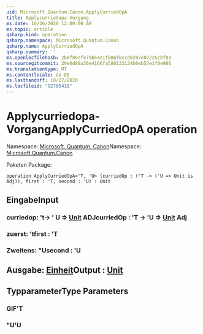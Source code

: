 ```yaml
---
uid: Microsoft.Quantum.Canon.ApplyCurriedOpA
title: Applycurriedopa-Vorgang
ms.date: 10/26/2020 12:00:00 AM
ms.topic: article
qsharp.kind: operation
qsharp.namespace: Microsoft.Quantum.Canon
qsharp.name: ApplyCurriedOpA
qsharp.summary: ''
ms.openlocfilehash: 2b0f86efe79654e1f886f0ccd0287e07225cbf83
ms.sourcegitcommit: 29e0d88a30e4166fa580132124b0eb57e1f0e986
ms.translationtype: MT
ms.contentlocale: de-DE
ms.lasthandoff: 10/27/2020
ms.locfileid: "92705418"
---
```

# <a name="applycurriedopa-operation"></a><span data-ttu-id="d89bd-102">Applycurriedopa-Vorgang</span><span class="sxs-lookup"><span data-stu-id="d89bd-102">ApplyCurriedOpA operation</span></span>

<span data-ttu-id="d89bd-103">Namespace: [Microsoft. Quantum. Canon](xref:Microsoft.Quantum.Canon)</span><span class="sxs-lookup"><span data-stu-id="d89bd-103">Namespace: [Microsoft.Quantum.Canon](xref:Microsoft.Quantum.Canon)</span></span>

<span data-ttu-id="d89bd-104">Paketen [](https://nuget.org/packages/)</span><span class="sxs-lookup"><span data-stu-id="d89bd-104">Package: [](https://nuget.org/packages/)</span></span>




```qsharp
operation ApplyCurriedOpA<'T, 'U> (curriedOp : ('T -> ('U => Unit is Adj)), first : 'T, second : 'U) : Unit
```


## <a name="input"></a><span data-ttu-id="d89bd-105">Eingabe</span><span class="sxs-lookup"><span data-stu-id="d89bd-105">Input</span></span>

### <a name="curriedop--t---u--unit-adj"></a><span data-ttu-id="d89bd-106">curriedop: 't-> ' U => [Unit](xref:microsoft.quantum.lang-ref.unit) ADJ</span><span class="sxs-lookup"><span data-stu-id="d89bd-106">curriedOp : 'T -> 'U => [Unit](xref:microsoft.quantum.lang-ref.unit) Adj</span></span>




### <a name="first--t"></a><span data-ttu-id="d89bd-107">zuerst: 't</span><span class="sxs-lookup"><span data-stu-id="d89bd-107">first : 'T</span></span>




### <a name="second--u"></a><span data-ttu-id="d89bd-108">Zweitens: "U</span><span class="sxs-lookup"><span data-stu-id="d89bd-108">second : 'U</span></span>





## <a name="output--unit"></a><span data-ttu-id="d89bd-109">Ausgabe: [Einheit](xref:microsoft.quantum.lang-ref.unit)</span><span class="sxs-lookup"><span data-stu-id="d89bd-109">Output : [Unit](xref:microsoft.quantum.lang-ref.unit)</span></span>



## <a name="type-parameters"></a><span data-ttu-id="d89bd-110">Typparameter</span><span class="sxs-lookup"><span data-stu-id="d89bd-110">Type Parameters</span></span>

### <a name="t"></a><span data-ttu-id="d89bd-111">GIF</span><span class="sxs-lookup"><span data-stu-id="d89bd-111">'T</span></span>


### <a name="u"></a><span data-ttu-id="d89bd-112">"U</span><span class="sxs-lookup"><span data-stu-id="d89bd-112">'U</span></span>

